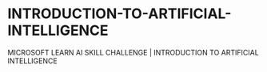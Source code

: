 # INTRODUCTION-TO-ARTIFICIAL-INTELLIGENCE
MICROSOFT LEARN AI SKILL CHALLENGE | INTRODUCTION TO ARTIFICIAL INTELLIGENCE

